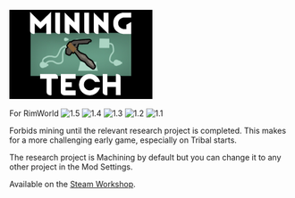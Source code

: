 ![Mining Tech logo](About/Preview.png)

For RimWorld
![1.5](https://img.shields.io/badge/1.5-brightgreen.svg)
![1.4](https://img.shields.io/badge/1.4-brightgreen.svg)
![1.3](https://img.shields.io/badge/1.3-brightgreen.svg)
![1.2](https://img.shields.io/badge/1.2-brightgreen.svg)
![1.1](https://img.shields.io/badge/1.1-brightgreen.svg)

Forbids mining until the relevant research project is completed. This makes for a more challenging early game, especially on Tribal starts.

The research project is Machining by default but you can change it to any other project in the Mod Settings.

Available on the [Steam Workshop](http://steamcommunity.com/sharedfiles/filedetails/?id=1228375660).
